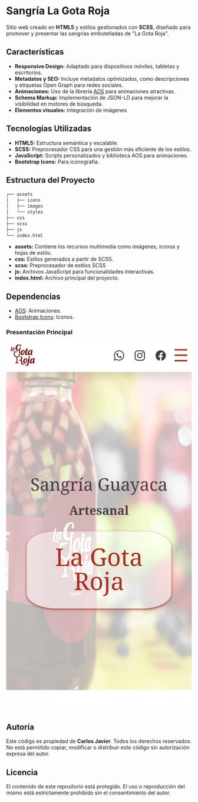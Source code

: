 # Sangría La Gota Roja

Sitio web creado en **HTML5** y estilos gestionados con **SCSS**, diseñado para promover y presentar las sangrías embotelladas de "La Gota Roja".

## Características

- **Responsive Design:** Adaptado para dispositivos móviles, tabletas y escritorios.
- **Metadatos y SEO:** Incluye metadatos optimizados, como descripciones y etiquetas Open Graph para redes sociales.
- **Animaciones:** Uso de la librería [AOS](https://michalsnik.github.io/aos/) para animaciones atractivas.
- **Schema Markup:** Implementación de JSON-LD para mejorar la visibilidad en motores de búsqueda.
- **Elementos visuales:** Integración de imágenes 

## Tecnologías Utilizadas

- **HTML5:** Estructura semántica y escalable.
- **SCSS:** Preprocesador CSS para una gestión más eficiente de los estilos.
- **JavaScript:** Scripts personalizados y biblioteca AOS para animaciones.
- **Bootstrap Icons:** Para iconografía.

## Estructura del Proyecto

```
┌── assets
│   ├── icons
│   ├── images
│   └── styles
├── css
├── scss
├── js
└── index.html
```

- **assets:** Contiene los recursos multimedia como imágenes, íconos y hojas de estilo.
- **css:** Estilos generados a partir de SCSS.
- **scss:** Preprocesador de estilos SCSS
- **js:** Archivos JavaScript para funcionalidades interactivas.
- **index.html:** Archivo principal del proyecto.

## Dependencias

- [AOS](https://michalsnik.github.io/aos/): Animaciones.
- [Bootstrap Icons](https://icons.getbootstrap.com/): Iconos.

### Presentación Principal
![Sangría Artesanal](assets/images/others/Screenshot.png)

## Autoría

Este código es propiedad de **Carlos Javier**. Todos los derechos reservados. No está permitido copiar, modificar o distribuir este código sin autorización expresa del autor.

## Licencia

El contenido de este repositorio está protegido. El uso o reproducción del mismo está estrictamente prohibido sin el consentimiento del autor.
